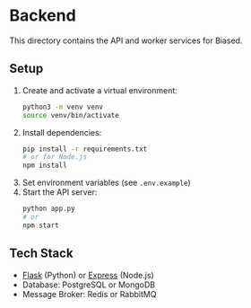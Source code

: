 # Backend

This directory contains the API and worker services for Biased.

## Setup

1. Create and activate a virtual environment:
   ```sh
   python3 -m venv venv
   source venv/bin/activate
   ```
2. Install dependencies:
   ```sh
   pip install -r requirements.txt
   # or for Node.js
   npm install
   ```
3. Set environment variables (see `.env.example`)
4. Start the API server:
   ```sh
   python app.py
   # or
   npm start
   ```

## Tech Stack
- [Flask](https://flask.palletsprojects.com/) (Python) or [Express](https://expressjs.com/) (Node.js)
- Database: PostgreSQL or MongoDB
- Message Broker: Redis or RabbitMQ 